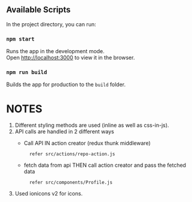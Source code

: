 ## Available Scripts

In the project directory, you can run:

### `npm start`

Runs the app in the development mode.<br>
Open [http://localhost:3000](http://localhost:3000) to view it in the browser.


### `npm run build`

Builds the app for production to the `build` folder.<br>

# NOTES
1. Different styling methods are used (inline as well as css-in-js).
2. API calls are handled in 2 different ways
    * Call API IN action creator (redux thunk middleware)

            refer src/actions/repo-action.js
    * fetch data from api THEN call action creator and pass the fetched data

            refer src/components/Profile.js

3. Used ionicons v2 for icons.